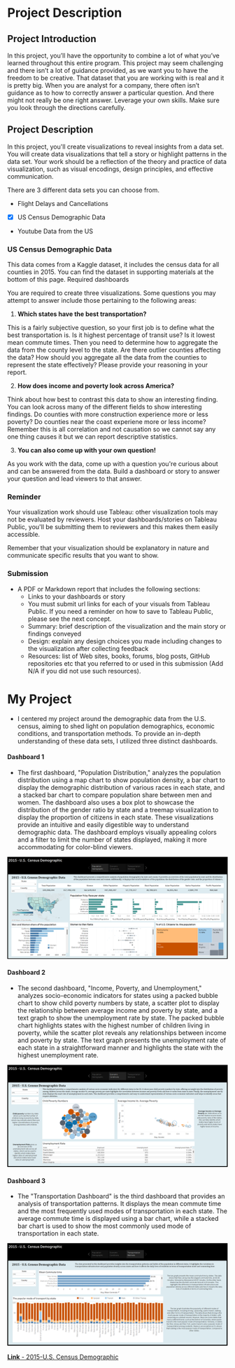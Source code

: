 
# Project Description

## Project Introduction

In this project, you’ll have the opportunity to combine a lot of what you’ve learned throughout this entire program. This project may seem challenging and there isn’t a lot of guidance provided, as we want you to have the freedom to be creative. That dataset that you are working with is real and it is pretty big. When you are analyst for a company, there often isn’t guidance as to how to correctly answer a particular question. And there might not really be one right answer. Leverage your own skills. Make sure you look through the directions carefully.

## Project Description
In this project, you'll create visualizations to reveal insights from a data set. You will create data visualizations that tell a story or highlight patterns in the data set. Your work should be a reflection of the theory and practice of data visualization, such as visual encodings, design principles, and effective communication.

There are 3 different data sets you can choose from.

- Flight Delays and Cancellations
- [x] US Census Demographic Data
- Youtube Data from the US

### US Census Demographic Data

This data comes from a Kaggle dataset, it includes the census data for all counties in 2015. You can find the dataset in supporting materials at the bottom of this page. Required dashboards

You are required to create three visualizations. Some questions you may attempt to answer include those pertaining to the following areas:

1. **Which states have the best transportation?**

This is a fairly subjective question, so your first job is to define what the best transportation is. Is it highest percentage of transit use? Is it lowest mean commute times. Then you need to determine how to aggregate the data from the county level to the state. Are there outlier counties affecting the data? How should you aggregate all the data from the counties to represent the state effectively? Please provide your reasoning in your report.

2. **How does income and poverty look across America?**

Think about how best to contrast this data to show an interesting finding. You can look across many of the different fields to show interesting findings. Do counties with more construction experience more or less poverty? Do counties near the coast experiene more or less income? Remember this is all correlation and not causation so we cannot say any one thing causes it but we can report descriptive statistics.

3. **You can also come up with your own question!**

As you work with the data, come up with a question you're curious about and can be answered from the data. Build a dashboard or story to answer your question and lead viewers to that answer.

### Reminder 

Your visualization work should use Tableau: other visualization tools may not be evaluated by reviewers. Host your dashboards/stories on Tableau Public, you'll be submitting them to reviewers and this makes them easily accessible.

Remember that your visualization should be explanatory in nature and communicate specific results that you want to show.

### Submission

- A PDF or Markdown report that includes the following sections:
  - Links to your dashboards or story
  - You must submit url links for each of your visuals from Tableau Public. If you need a reminder on how to save to Tableau Public, please see the next concept.
  - Summary: brief description of the visualization and the main story or findings conveyed
  - Design: explain any design choices you made including changes to the visualization after collecting feedback
  - Resources: list of Web sites, books, forums, blog posts, GitHub repositories etc that you referred to or used in this submission (Add N/A if you did not use such resources).

# My Project

- I centered my project around the demographic data from the U.S. census, aiming to shed light on population demographics, economic conditions, and transportation methods. To provide an in-depth understanding of these data sets, I utilized three distinct dashboards.

#### Dashboard 1 
- The first dashboard, "Population Distribution," analyzes the population distribution using a map chart to show population density, a bar chart to display the demographic distribution of various races in each state, and a stacked bar chart to compare population share between men and women. The dashboard also uses a box plot to showcase the distribution of the gender ratio by state and a treemap visualization to display the proportion of citizens in each state. These visualizations provide an intuitive and easily digestible way to understand demographic data. The dashboard employs visually appealing colors and a filter to limit the number of states displayed, making it more accommodating for color-blind viewers.

![Dashboard 1](https://github.com/ziwalon/Business-Analytics-Projects-/blob/main/Project-4-Build-Data-Dashboard/Images/Dashboard%201%20.png)

#### Dashboard 2
- The second dashboard, "Income, Poverty, and Unemployment," analyzes socio-economic indicators for states using a packed bubble chart to show child poverty numbers by state, a scatter plot to display the relationship between average income and poverty by state, and a text graph to show the unemployment rate by state. The packed bubble chart highlights states with the highest number of children living in poverty, while the scatter plot reveals any relationships between income and poverty by state. The text graph presents the unemployment rate of each state in a straightforward manner and highlights the state with the highest unemployment rate.

![Dashboard 2](https://github.com/ziwalon/Business-Analytics-Projects-/blob/main/Project-4-Build-Data-Dashboard/Images/Dashboard%202.png)

#### Dashboard 3
- The "Transportation Dashboard" is the third dashboard that provides an analysis of transportation patterns. It displays the mean commute time and the most frequently used modes of transportation in each state. The average commute time is displayed using a bar chart, while a stacked bar chart is used to show the most commonly used mode of transportation in each state.

![Dashboard 3](https://github.com/ziwalon/Business-Analytics-Projects-/blob/main/Project-4-Build-Data-Dashboard/Images/Dashboard%203.png)

[**Link** - 2015-U.S. Census Demographic](https://public.tableau.com/app/profile/nolawi/viz/2015-U_S_CensusDemographicAnalysisProject/2015U_S_CensusDemographic)